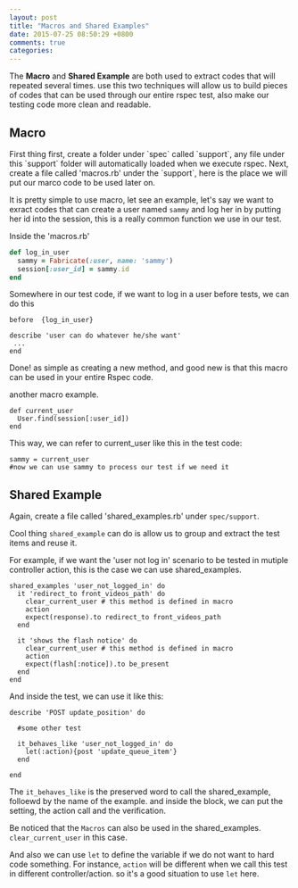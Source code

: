 ```yaml
---
layout: post
title: "Macros and Shared Examples"
date: 2015-07-25 08:50:29 +0800
comments: true
categories: 
---
```

The <strong>Macro</strong> and <strong>Shared Example</strong> are both used to extract codes that will repeated several times. use this two techniques will allow us to build pieces of codes that can be used through our entire rspec test, also make our testing code more clean and readable. 
<!-- more -->
<h2>Macro</h2>
First thing first, create a folder under `spec` called `support`, any file under this `support` folder will automatically loaded when we execute rspec. Next, create a file called 'macros.rb' under the `support`, here is the place we will put our marco code to be used later on. 

It is pretty simple to use macro, let see an example, let's say we want to exract codes that can create a user named `sammy` and log her in by putting her id into the session, this is a really common function we use in our test.

Inside the 'macros.rb'

```rb
def log_in_user
  sammy = Fabricate(:user, name: 'sammy')
  session[:user_id] = sammy.id
end
```

Somewhere in our test code, if we want to log in a user before tests, we can do this

```
before  {log_in_user}

describe 'user can do whatever he/she want'
 ...
end
```

Done! as simple as creating a new method, and good new is that this macro can be used in your entire Rspec code.

another macro example.

```
def current_user
  User.find(session[:user_id])
end
```

This way, we can refer to current_user like this in the test code:

```
sammy = current_user
#now we can use sammy to process our test if we need it
```
<h2>Shared Example</h2>

Again, create a file called 'shared_examples.rb' under `spec/support`. 

Cool thing `shared_example` can do is allow us to group and extract the test items and reuse it.

For example, if we want the 'user not log in' scenario to be tested in mutiple controller action, this is the case we can use shared_examples.

```
shared_examples 'user_not_logged_in' do 
  it 'redirect_to front_videos_path' do 
    clear_current_user # this method is defined in macro
    action
    expect(response).to redirect_to front_videos_path
  end

  it 'shows the flash notice' do 
    clear_current_user # this method is defined in macro
    action
    expect(flash[:notice]).to be_present
  end
end
```

And inside the test, we can use it like this:

```
describe 'POST update_position' do 

  #some other test

  it_behaves_like 'user_not_logged_in' do 
    let(:action){post 'update_queue_item'}
  end

end
```

The `it_behaves_like` is the preserved word to call the shared_example, folloewd by the name of the example. and inside the block, we can put the setting, the action call and the verification. 

Be noticed that the `Macros` can also be used in the shared_examples. `clear_current_user` in this case.

And also we can use `let` to define the variable if we do not want to hard code something. For instance, `action` will be different when we call this test in different controller/action. so it's a good situation to use `let` here.

